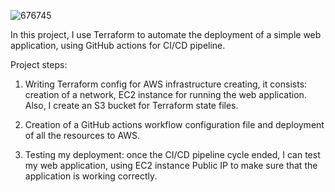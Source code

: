 ![676745](https://user-images.githubusercontent.com/107031880/227435493-7510b79c-6693-4835-b868-f0933189424f.png)

In this project, I use Terraform to automate the deployment of a simple web application, using GitHub actions for CI/CD pipeline.

Project steps:

1. Writing Terraform config for AWS infrastructure creating, it consists: creation of a network, EC2 instance for running the web application. Also, I create an S3 bucket for Terraform state files.

2. Creation of a GitHub actions workflow configuration file and deployment of all the resources to AWS.

3. Testing my deployment: once the CI/CD pipeline cycle ended, I can test my web application, using EC2 instance Public IP to make sure that the application is working correctly.
